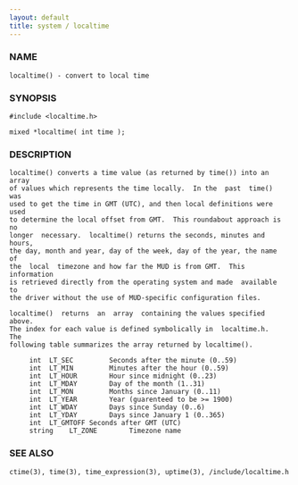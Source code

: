 ```yaml
---
layout: default
title: system / localtime
---
```


### NAME

    localtime() - convert to local time

### SYNOPSIS

    #include <localtime.h>

    mixed *localtime( int time );

### DESCRIPTION

    localtime() converts a time value (as returned by time()) into an array
    of values which represents the time locally.  In the  past  time()  was
    used to get the time in GMT (UTC), and then local definitions were used
    to determine the local offset from GMT.  This roundabout approach is no
    longer  necessary.  localtime() returns the seconds, minutes and hours,
    the day, month and year, day of the week, day of the year, the name  of
    the  local  timezone and how far the MUD is from GMT.  This information
    is retrieved directly from the operating system and made  available  to
    the driver without the use of MUD-specific configuration files.

    localtime()  returns  an  array  containing the values specified above.
    The index for each value is defined symbolically in  localtime.h.   The
    following table summarizes the array returned by localtime().

         int  LT_SEC         Seconds after the minute (0..59)
         int  LT_MIN         Minutes after the hour (0..59)
         int  LT_HOUR        Hour since midnight (0..23)
         int  LT_MDAY        Day of the month (1..31)
         int  LT_MON         Months since January (0..11)
         int  LT_YEAR        Year (guarenteed to be >= 1900)
         int  LT_WDAY        Days since Sunday (0..6)
         int  LT_YDAY        Days since January 1 (0..365)
         int  LT_GMTOFF Seconds after GMT (UTC)
         string    LT_ZONE        Timezone name

### SEE ALSO

    ctime(3), time(3), time_expression(3), uptime(3), /include/localtime.h

